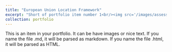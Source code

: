 ```yaml
---
title: "European Union Location Framework"
excerpt: "Short of portfolio item number 1<br/><img src='/images/assessment.png'>"
collection: portfolio
---
```


This is an item in your portfolio. It can be have images or nice text. If you name the file .md, it will be parsed as markdown. If you name the file .html, it will be parsed as HTML. 

